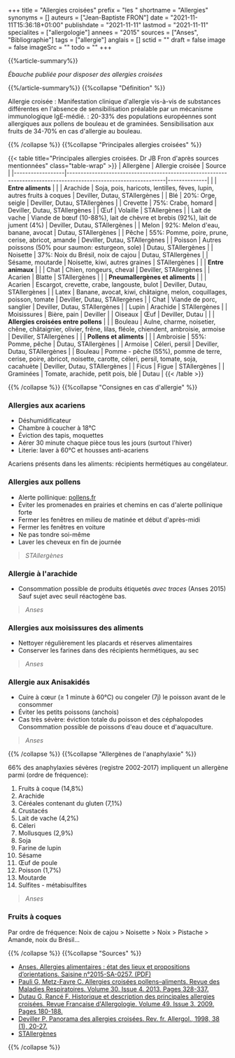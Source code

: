 +++
title = "Allergies croisées"
prefix = "les "
shortname = "Allergies"
synonyms = []
auteurs = ["Jean-Baptiste FRON"]
date = "2021-11-11T15:36:18+01:00"
publishdate = "2021-11-11"
lastmod = "2021-11-11"
specialites = ["allergologie"]
annees = "2015"
sources = ["Anses", "Bibliographie"]
tags = ["allergie"]
anglais = []
sctid = ""
draft = false
image = false
imageSrc = ""
todo = ""
+++

{{%article-summary%}}

*Ébauche publiée pour disposer des allergies croisées*

{{%/article-summary%}}
{{%collapse "Définition" %}}

Allergie croisée
: Manifestation clinique d'allergie vis-à-vis de substances différentes en l'absence de sensibilisation préalable par un mécanisme immunologique IgE-médié.
: 20-33% des populations européennes sont allergiques aux pollens de bouleau et de graminées. Sensibilisation aux fruits de 34-70% en cas d'allergie au bouleau.

{{% /collapse %}}
{{%collapse "Principales allergies croisées" %}}

{{< table title="Principales allergies croisées. Dr JB Fron d'après sources mentionnées" class="table-wrap" >}}
| Allergène        | Allergie croisée                                                                                                | Source       |
|------------------|-----------------------------------------------------------------------------------------------------------------|--------------|
|                  | **Entre aliments**                                                                                              |              |
| Arachide         | Soja, pois, haricots, lentilles, fèves, lupin, autres fruits à coques                                           | Deviller, Dutau, STAllergènes |
| Blé              | 20%: Orge, seigle                                                                                               | Deviller, Dutau, STAllergènes |
| Crevette         | 75%: Crabe, homard                                                                                              | Deviller, Dutau, STAllergènes |
| Œuf              | Volaille                                                                                                        | STAllergènes |
| Lait de vache    | Viande de bœuf (10-88%), lait de chèvre et brebis (92%), lait de jument (4%)                                    | Deviller, Dutau, STAllergènes |
| Melon            | 92%: Melon d'eau, banane, avocat                                                                                | Dutau, STAllergènes |
| Pêche            | 55%: Pomme, poire, prune, cerise, abricot, amande                                                               | Deviller, Dutau, STAllergènes |
| Poisson          | Autres poissons (50% pour saumon: esturgeon, sole)                                                              | Dutau, STAllergènes |
| Noisette         | 37%: Noix du Brésil, noix de cajou                                                                              | Dutau, STAllergènes |
| Sésame, moutarde | Noisette, kiwi, autres graines                                                                                  | STAllergènes |
|                  | **Entre animaux**                                                                                               |              |
| Chat             | Chien, rongeurs, cheval                                                                                         | Deviller, STAllergènes |
| Acarien          | Blatte                                                                                                          | STAllergènes |
|                  | **Pneumallergènes et aliments**                                                                                 |              |
| Acarien          | Escargot, crevette, crabe, langouste, bulot                                                                     | Deviller, Dutau, STAllergènes |
| Latex            | Banane, avocat, kiwi, châtaigne, melon, coquillages, poisson, tomate                                            | Deviller, Dutau, STAllergènes |
| Chat             | Viande de porc, sanglier                                                                                        | Deviller, Dutau, STAllergènes |
| Lupin            | Arachide                                                                                                        | STAllergènes |
| Moisissures      | Bière, pain                                                                                                     | Deviller     |
| Oiseaux          | Œuf                                                                                                             | Deviller, Dutau |
|                  | **Allergies croisées entre pollens**                                                                            |              |
| Bouleau          | Aulne, charme, noisetier, chêne, châtaignier, olivier, frêne, lilas, fléole, chiendent, ambroisie, armoise      | Deviller, STAllergènes |
|                  | **Pollens et aliments**                                                                                         |              |
| Ambroisie        | 55%: Pomme, pêche                                                                                               | Dutau, STAllergènes |
| Armoise          | Céleri, persil                                                                                                  | Deviller, Dutau, STAllergènes |
| Bouleau          | Pomme - pêche (55%), pomme de terre, cerise, poire, abricot, noisette, carotte, céleri, persil, tomate, soja, cacahuète | Deviller, Dutau, STAllergènes |
| Ficus            | Figue                                                                                                           | STAllergènes |
| Graminées        | Tomate, arachide, petit pois, blé                                                                               | Dutau        |
{{< /table >}}

{{% /collapse %}}
{{%collapse "Consignes en cas d'allergie" %}}

### Allergies aux acariens

- Déshumidificateur
- Chambre à coucher à 18°C
- Éviction des tapis, moquettes
- Aérer 30 minute chaque pièce tous les jours (surtout l'hiver)
- Literie: laver à 60°C et housses anti-acariens

Acariens présents dans les aliments: récipients hermétiques au congélateur.

### Allergies aux pollens

- Alerte pollinique: [pollens.fr](https://www.pollens.fr/)
- Éviter les promenades en prairies et chemins en cas d'alerte pollinique forte
- Fermer les fenêtres en milieu de matinée et début d'après-midi
- Fermer les fenêtres en voiture
- Ne pas tondre soi-même
- Laver les cheveux en fin de journée

> *STAllergènes*

### Allergie à l'arachide

- Consommation possible de produits étiquetés *avec traces* (Anses 2015)  
Sauf sujet avec seuil réactogène bas.

> *Anses*

### Allergies aux moisissures des aliments

- Nettoyer régulièrement les placards et réserves alimentaires
- Conserver les farines dans des récipients hermétiques, au sec

> *Anses*

### Allergie aux Anisakidés

- Cuire à cœur (≥ 1 minute à 60°C) ou congeler (7j) le poisson avant de le consommer
- Éviter les petits poissons (anchois)
- Cas très sévère: éviction totale du poisson et des céphalopodes  
Consommation possible de poissons d'eau douce et d'aquaculture.

> *Anses*

{{% /collapse %}}
{{%collapse "Allergènes de l'anaphylaxie" %}}

66% des anaphylaxies sévères (registre 2002-2017) impliquent un allergène parmi (ordre de fréquence):

1. Fruits à coque (14,8%)
2. Arachide
3. Céréales contenant du gluten (7,1%)
4. Crustacés
5. Lait de vache (4,2%)
6. Céleri
7. Mollusques (2,9%)
8. Soja
9. Farine de lupin
10. Sésame
11. Œuf de poule
12. Poisson (1,7%)
13. Moutarde
14. Sulfites - métabisulfites

> *Anses*

### Fruits à coques

Par ordre de fréquence: Noix de cajou > Noisette > Noix > Pistache > Amande, noix du Brésil...

{{% /collapse %}}
{{%collapse "Sources" %}}

- [Anses. Allergies alimentaires : état des lieux et propositions d’orientations. Saisine n°2015-SA-0257. (PDF)](https://www.anses.fr/en/system/files/NUT2015SA0257.pdf)
- [Pauli G,  Metz-Favre C. Allergies croisées pollens–aliments. Revue des Maladies Respiratoires. Volume 30. Issue 4. 2013. Pages 328-337.](https://doi.org/10.1016/j.rmr.2012.10.633)
- [Dutau G, Rancé F. Historique et description des principales allergies croisées. Revue Française d'Allergologie. Volume 49. Issue 3. 2009. Pages 180-188.](https://doi.org/10.1016/j.reval.2009.01.005)
- [Deviller P. Panorama des allergies croisées. Rev. fr. Allergol., 1998, 38 (1), 20-27.](https://doi.org/10.1016/S0335-7457(98)80014-2)
- [STAllergènes](https://stallergenesgreer.fr/allergies-croisees)

{{% /collapse %}}
